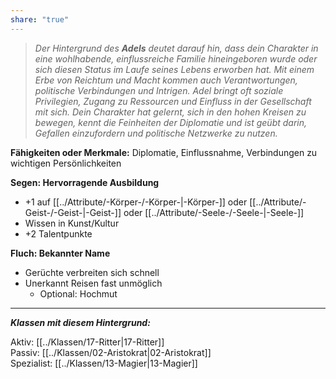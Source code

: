 ```yaml
---
share: "true"
---
```

> *Der Hintergrund des **Adels** deutet darauf hin, dass dein Charakter in eine wohlhabende, einflussreiche Familie hineingeboren wurde oder sich diesen Status im Laufe seines Lebens erworben hat. Mit einem Erbe von Reichtum und Macht kommen auch Verantwortungen, politische Verbindungen und Intrigen. Adel bringt oft soziale Privilegien, Zugang zu Ressourcen und Einfluss in der Gesellschaft mit sich. Dein Charakter hat gelernt, sich in den hohen Kreisen zu bewegen, kennt die Feinheiten der Diplomatie und ist geübt darin, Gefallen einzufordern und politische Netzwerke zu nutzen.*  
  
**Fähigkeiten oder Merkmale:** Diplomatie, Einflussnahme, Verbindungen zu wichtigen Persönlichkeiten  
  
**Segen: Hervorragende Ausbildung**  
  
- +1 auf [[../Attribute/-Körper-/-Körper-|-Körper-]] oder [[../Attribute/-Geist-/-Geist-|-Geist-]] oder [[../Attribute/-Seele-/-Seele-|-Seele-]]  
- Wissen in Kunst/Kultur  
- +2 Talentpunkte  
  
**Fluch: Bekannter Name**  
  
- Gerüchte verbreiten sich schnell  
- Unerkannt Reisen fast unmöglich  
	- Optional: Hochmut  
  
---  
  
***Klassen mit diesem Hintergrund:***  
  
Aktiv: [[../Klassen/17-Ritter|17-Ritter]]  
Passiv: [[../Klassen/02-Aristokrat|02-Aristokrat]]  
Spezialist: [[../Klassen/13-Magier|13-Magier]]